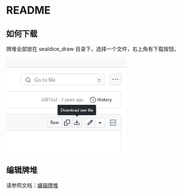 # README


## 如何下载

牌堆全部放在 sealdice_draw 目录下，选择一个文件，右上角有下载按钮。

<img src="./docs/1.png" alt="image-20240228191444969" style="zoom: 80%;" />

## 编辑牌堆

请参照文档：[编辑牌堆](https://docs.sealdice.com/advanced/edit_deck.html#%E6%A6%82%E8%A7%88)
